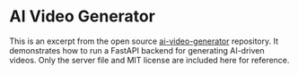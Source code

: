 # AI Video Generator

This is an excerpt from the open source [ai-video-generator](https://github.com/Endergr/ai-video-generator) repository. It demonstrates how to run a FastAPI backend for generating AI-driven videos. Only the server file and MIT license are included here for reference.
